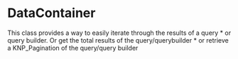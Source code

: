 # DataContainer
This class provides a way to easily iterate through the results of a query  * or query builder.  Or get the total results of the query/querybuilder  * or retrieve a KNP_Pagination of the query/query builder
